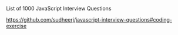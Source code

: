 List of 1000 JavaScript Interview Questions

https://github.com/sudheerj/javascript-interview-questions#coding-exercise



